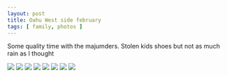 ```yaml
---
layout: post
title: Oahu West side february
tags: [ family, photos ]
---
```


Some quality time with the majumders. Stolen kids shoes but not as much rain as I thought

<script src="https://ajax.googleapis.com/ajax/libs/jquery/1.11.1/jquery.min.js" ></script>
<link href="https://cdnjs.cloudflare.com/ajax/libs/fotorama/4.6.4/fotorama.min.css" rel="stylesheet">
<script src="https://cdnjs.cloudflare.com/ajax/libs/fotorama/4.6.4/fotorama.min.js" ></script>

<div class="fotorama" data-nav="thumbs" data-allowfullscreen="native">
    <!--https://photos.app.goo.gl/Wh26jD7YgEn9xjKo9-->
    <img src="https://images.northbriton.net/AP1GczOFx-zfmQ_aud5z2RsgUz8aSWsa-NqmS3ZnDxIMcWTqjqjJzuLsbiU58DPVo2T_JlZ2V_L0TW6RvvNZLQv6GoUU3uuFdUpoLTVWuWahL6ZrUljkJGdp">
    <img src="https://images.northbriton.net/AP1GczOCprYzoNEHdwOwFvBnSjAH0YE8LVuRscK-MwKzUZBzPvf8B5S66VF8y5cLnK4XbTxMqt3EJuLruUXx8iCsIo6elKPnTDbsSKNxapLznnhzToCFJNm6">
    <img src="https://images.northbriton.net/AP1GczNf-bIa2syROUMOLVQ9-d5IUgeGUSsdg69JMzVuQUAcm6us4iwHr3OjPsp3GkAarfBkegrDJbetcF5n6f8JrXJXboWwSi-xTScro_K4fXQlbeJqLrCI">
    <img src="https://images.northbriton.net/AP1GczMe9NhmeneIG5tr8-2BfoxcGylH64laI0kywZcfHTklhJpzpw22T96K1H0hC_ZV79ziPrYD64CuFTEu0bt7t6J9UZrCnY0iON6Y30EXliixZ4tuYYg6">
    <img src="https://images.northbriton.net/AP1GczMpg8OZLYojQ_8MKUkqde6AtfXES0VAHRrW5z0wneMqo3q5iIwnxNz-c483KTIbU3np0qXcGZBePCfCNwM0MPnuKFoVNnbprunh4MFq3uV--PLMbQhn">
    <img src="https://images.northbriton.net/AP1GczM2cZl-Ssxlg2R_hXRJ1W1bzsfPadCNmdflHoDFqgwnYWKEgb3f4UwXufxWQz2BB1W1uZrSgmcdSwkGxRmKtTiXTRjlI_NFuQa1V68c2arZVnUo7R5T">
    <img src="https://images.northbriton.net/AP1GczNsV70yPLwxs31qh1_0TPr3kGlGOH2Zf1fbABDYIG7hAoVgbVKpBDCvLM_B6ZJr0l71CWIz414a_4lJMiBiaDfuOu1oh0pQW5uHUD6aJ1i8XmcP8dWo">
    <img src="https://images.northbriton.net/AP1GczOYstw1rH9Xbv4JVAd9hOLBc63mQjmabszEGIQxuMNPDKAPYZd1so_Kl1w5sbZ1MWwRAzaPd11CAGxiev4XNvDEiZ0VIe9W7GqKtKnyx5a5UUOPLLSj">
</div>


